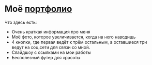 # Моё [портфолио](https://kllaz.github.io/Portfolio/)

Что здесь есть:
- Очень краткая информация про меня
- Моё фото, которое увеличивается, когда на него наводишь
- 4 кнопки, где первая ведёт к трём остальным, а оставшиеся три ведут на соц.сети для связи со мной.
- Слайдшоу с ссылками на мои работы
- Бесполезный футер для красоты

